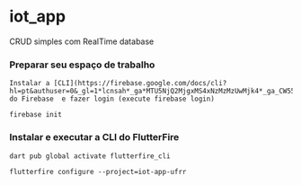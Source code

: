 # iot_app

CRUD simples com RealTime database

### Preparar seu espaço de trabalho
````
Instalar a [CLI](https://firebase.google.com/docs/cli?hl=pt&authuser=0&_gl=1*lcnsah*_ga*MTU5NjQ2MjgxMS4xNzMzMzUwMjk4*_ga_CW55HF8NVT*MTczMzY2ODgzMS4xOS4xLjE3MzM2Njg4MzcuNTQuMC4w#install_the_firebase_cli) do Firebase  e fazer login (execute firebase login)

firebase init 
````

### Instalar e executar a CLI do FlutterFire
````
dart pub global activate flutterfire_cli

flutterfire configure --project=iot-app-ufrr
````
